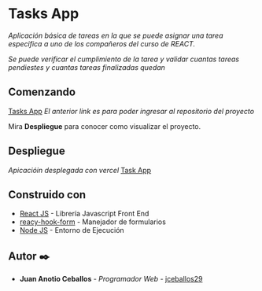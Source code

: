 # Tasks App

_Aplicación básica de tareas en la que se puede asignar una tarea especifica a uno de los compañeros del curso de REACT._

_Se puede verificar el cumplimiento de la tarea y validar cuantas tareas pendiestes y cuantas tareas finalizadas quedan_

## Comenzando 

[Tasks App](https://github.com/jceballos29/tasks-react-app.git) 
_El anterior link es para poder ingresar al repositorio del proyecto_

Mira **Despliegue** para conocer como visualizar el proyecto.

## Despliegue 

_Apicacióin desplegada con vercel_
[Task App]()

## Construido con 

* [React JS](https://es.reactjs.org/) - Librería Javascript Front End
* [reacy-hook-form](https://react-hook-form.com/) - Manejador de formularios
* [Node JS](https://nodejs.org/) - Entorno de Ejecución

## Autor ✒️

* **Juan Anotio Ceballos** - *Programador Web* - [jceballos29](https://github.com/jceballos29/)
